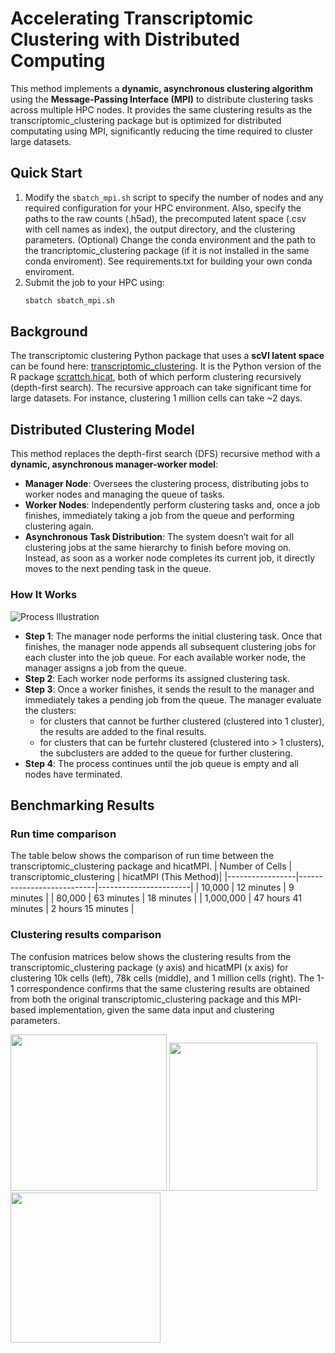 # Accelerating Transcriptomic Clustering with Distributed Computing


This method implements a **dynamic, asynchronous clustering algorithm** using the **Message-Passing Interface (MPI)** to distribute clustering tasks across multiple HPC nodes. It provides the same clustering results as the transcriptomic_clustering package but is optimized for distributed computating using MPI, significantly reducing the time required to cluster large datasets. 

## Quick Start
1. Modify the `sbatch_mpi.sh` script to specify the number of nodes and any required configuration for your HPC environment. Also, specify the paths to the raw counts (.h5ad), the precomputed latent space (.csv with cell names as index), the output directory, and the clustering parameters. (Optional) Change the conda environment and the path to the trancriptomic_clustering package (if it is not installed in the same conda enviroment). See requirements.txt for building your own conda enviroment.
2. Submit the job to your HPC using:
   ```bash
   sbatch sbatch_mpi.sh

## Background
The transcriptomic clustering Python package that uses a **scVI latent space** can be found here: [transcriptomic_clustering](https://github.com/AllenInstitute/transcriptomic_clustering/tree/hmba/tc_latent). It is the Python version of the R package [scrattch.hicat](https://github.com/AllenInstitute/scrattch.hicat), both of which perform clustering recursively (depth-first search). The recursive approach can take significant time for large datasets. For instance, clustering 1 million cells can take ~2 days.

## Distributed Clustering Model
This method replaces the depth-first search (DFS) recursive method with a **dynamic, asynchronous manager-worker model**:
- **Manager Node**: Oversees the clustering process, distributing jobs to worker nodes and managing the queue of tasks.
- **Worker Nodes**: Independently perform clustering tasks and, once a job finishes, immediately taking a job from the queue and performing clustering again.
- **Asynchronous Task Distribution**: The system doesn’t wait for all clustering jobs at the same hierarchy to finish before moving on. Instead, as soon as a worker node completes its current job, it directly moves to the next pending task in the queue.

### How It Works

![Process Illustration](images/mpiTC.jpeg)

- **Step 1**: The manager node performs the initial clustering task. Once that finishes, the manager node appends all subsequent clustering jobs for each cluster into the job queue. For each available worker node, the manager assigns a job from the queue.
- **Step 2**: Each worker node performs its assigned clustering task.
- **Step 3**: Once a worker finishes, it sends the result to the manager and immediately takes a pending job from the queue. The manager evaluate the clusters:
  - for clusters that cannot be further clustered (clustered into 1 cluster), the results are added to the final results.
  - for clusters that can be furtehr clustered (clustered into > 1 clusters), the subclusters are added to the queue for further clustering.
- **Step 4**: The process continues until the job queue is empty and all nodes have terminated.

## Benchmarking Results
### Run time comparison
The table below shows the comparison of run time between the transcriptomic_clustering package and hicatMPI.
| Number of Cells | transcriptomic_clustering | hicatMPI (This Method)|
|-----------------|---------------------------|-----------------------|
| 10,000          | 12 minutes                | 9 minutes             |
| 80,000          | 63 minutes                | 18 minutes            |
| 1,000,000       | 47 hours 41 minutes       | 2 hours 15 minutes    |

### Clustering results comparison
The confusion matrices below shows the clustering results from the transcriptomic_clustering package (y axis) and hicatMPI (x axis) for clustering 10k cells (left), 78k cells (middle), and 1 million cells (right). The 1-1 correspondence confirms that the same clustering results are obtained from both the original transcriptomic_clustering package and this MPI-based implementation, given the same data input and clustering parameters.

<img src="images/10k.png" width="250"/>
<img src="images/78k.png" width="237"/>
<img src="images/1m.png" width="240"/>
